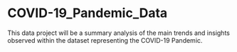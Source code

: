 # COVID-19_Pandemic_Data
This data project will be a summary analysis of the main trends and insights observed within the dataset representing the COVID-19 Pandemic.
